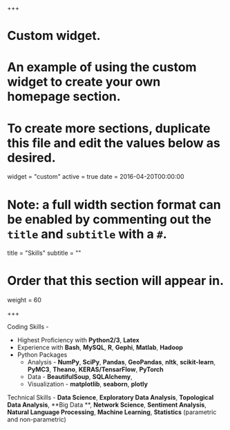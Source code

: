 +++
# Custom widget.
# An example of using the custom widget to create your own homepage section.
# To create more sections, duplicate this file and edit the values below as desired.
widget = "custom"
active = true
date = 2016-04-20T00:00:00

# Note: a full width section format can be enabled by commenting out the `title` and `subtitle` with a `#`.
title = "Skills"
subtitle = ""

# Order that this section will appear in.
weight = 60
	
+++

Coding Skills - 

* Highest Proficiency with **Python2/3**, **Latex** 
* Experience with **Bash**, **MySQL**, **R**, **Gephi**, **Matlab**, **Hadoop**
* Python Packages 
	* Analysis - **NumPy**, **SciPy**, **Pandas**, **GeoPandas**, **nltk**, **scikit-learn**, **PyMC3**, **Theano**, **KERAS/TensarFlow**, **PyTorch**
	* Data - **BeautifulSoup**, **SQLAlchemy**, 
	* Visualization - **matplotlib**, **seaborn**, **plotly**

Technical Skills - **Data Science**, **Exploratory Data Analysis**, **Topological Data Analysis**, **Big Data **, **Network Science**, **Sentiment Analysis**, **Natural Language Processing**, **Machine Learning**, **Statistics** (parametric and non-parametric)
